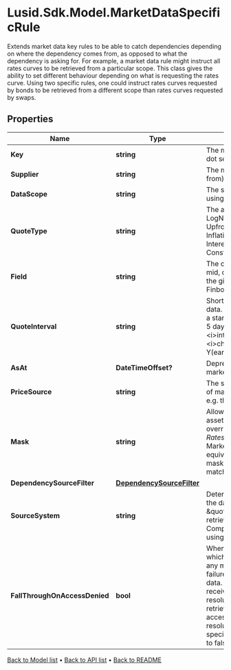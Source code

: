 # Lusid.Sdk.Model.MarketDataSpecificRule
Extends market data key rules to be able to catch dependencies depending on where the dependency comes from, as opposed to what the dependency is asking for. For example, a market data rule might instruct all rates curves to be retrieved from a particular scope. This class gives the ability to set different behaviour depending on what is requesting the rates curve. Using two specific rules, one could instruct rates curves requested by bonds to be retrieved from a different scope than rates curves requested by swaps.

## Properties

Name | Type | Description | Notes
------------ | ------------- | ------------- | -------------
**Key** | **string** | The market data key pattern which this is a rule for. A dot separated string (A.B.C.D.*) | 
**Supplier** | **string** | The market data supplier (where the data comes from) | 
**DataScope** | **string** | The scope in which the data should be found when using this rule. | 
**QuoteType** | **string** | The available values are: Price, Spread, Rate, LogNormalVol, NormalVol, ParSpread, IsdaSpread, Upfront, Index, Ratio, Delta, PoolFactor, InflationAssumption, DirtyPrice, PrincipalWriteOff, InterestDeferred, InterestShortfall, ConstituentWeightFactor | 
**Field** | **string** | The conceptual qualification for the field, such as bid, mid, or ask. The field must be one of a defined set for the given supplier, in the same way as it is for the Finbourne.WebApi.Interface.Dto.Quotes.QuoteSeriesId | 
**QuoteInterval** | **string** | Shorthand for the time interval used to select market data. This must be a dot-separated string             nominating a start and end date, for example &#39;5D.0D&#39; to look back 5 days from today (0 days ago). The syntax             is &lt;i&gt;int&lt;/i&gt;&lt;i&gt;char&lt;/i&gt;.&lt;i&gt;int&lt;/i&gt;&lt;i&gt;char&lt;/i&gt;, where &lt;i&gt;char&lt;/i&gt; is one of D(ay), W(eek), M(onth) or Y(ear). | [optional] 
**AsAt** | **DateTimeOffset?** | Deprecated field which no longer has any effect on market data resolution. | [optional] 
**PriceSource** | **string** | The source of the quote. For a given provider/supplier of market data there may be an additional qualifier, e.g. the exchange or bank that provided the quote | [optional] 
**Mask** | **string** | Allows for partial or complete override of the market asset resolved for a dependency Either a named override or a dot separated string (A.B.C.D.*). e.g. for Rates curve &#39;EUR.*&#39; will replace the resolve MarketAsset &#39;GBP/12M&#39;, &#39;GBP/3M&#39; with the EUR equivalent, if there are no wildcards in the mask, the mask is taken as the MarketAsset for any dependency matching the rule. | [optional] 
**DependencySourceFilter** | [**DependencySourceFilter**](DependencySourceFilter.md) |  | 
**SourceSystem** | **string** | Determines from where LUSID should attempt to find the data. Optional and, if omitted, will default to \&quot;Lusid\&quot;. This means that data will be retrieved from the Quotes store and the ComplexMarketData store. These can be populated using the Quotes and ComplexMarketData endpoints. | [optional] 
**FallThroughOnAccessDenied** | **bool** | When a user attempts to use a rule to access data to which they are not entitled, the rule will fail to resolve any market data. By default, such an access denied failure will stop any further attempts to resolve market data. This is so that differently entitled users always receive the same market data from market data resolution, if they have sufficient entitlements to retrieve the required data. If set to true, then an access denied failure will not stop further market data resolution, and resolution will continue with the next specified MarketDataKeyRule. Optional, and defaults to false. | [optional] 

[Back to Model list](../README.md#documentation-for-models) &#8226; [Back to API list](../README.md#documentation-for-api-endpoints) &#8226; [Back to README](../README.md)

